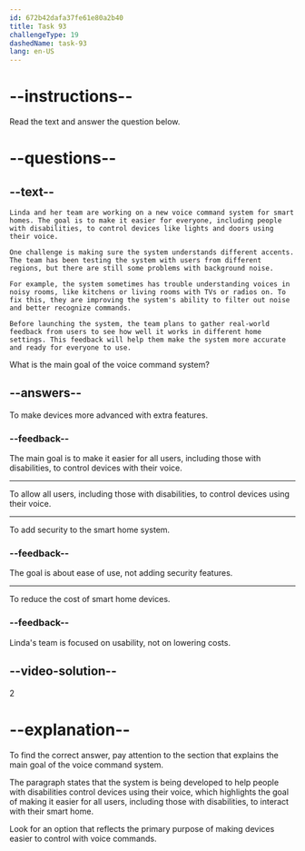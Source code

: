 ```yaml
---
id: 672b42dafa37fe61e80a2b40
title: Task 93
challengeType: 19
dashedName: task-93
lang: en-US
---
```


<!-- READING -->

# --instructions--

Read the text and answer the question below.

# --questions--

## --text--

`Linda and her team are working on a new voice command system for smart homes. The goal is to make it easier for everyone, including people with disabilities, to control devices like lights and doors using their voice.`

`One challenge is making sure the system understands different accents. The team has been testing the system with users from different regions, but there are still some problems with background noise. `

`For example, the system sometimes has trouble understanding voices in noisy rooms, like kitchens or living rooms with TVs or radios on. To fix this, they are improving the system's ability to filter out noise and better recognize commands.`

`Before launching the system, the team plans to gather real-world feedback from users to see how well it works in different home settings. This feedback will help them make the system more accurate and ready for everyone to use.`

What is the main goal of the voice command system?

## --answers--

To make devices more advanced with extra features.

### --feedback--

The main goal is to make it easier for all users, including those with disabilities, to control devices with their voice.

---

To allow all users, including those with disabilities, to control devices using their voice.

---

To add security to the smart home system.

### --feedback--

The goal is about ease of use, not adding security features.

---

To reduce the cost of smart home devices.

### --feedback--

Linda's team is focused on usability, not on lowering costs.

## --video-solution--

2

# --explanation--

To find the correct answer, pay attention to the section that explains the main goal of the voice command system.

The paragraph states that the system is being developed to help people with disabilities control devices using their voice, which highlights the goal of making it easier for all users, including those with disabilities, to interact with their smart home.

Look for an option that reflects the primary purpose of making devices easier to control with voice commands.
